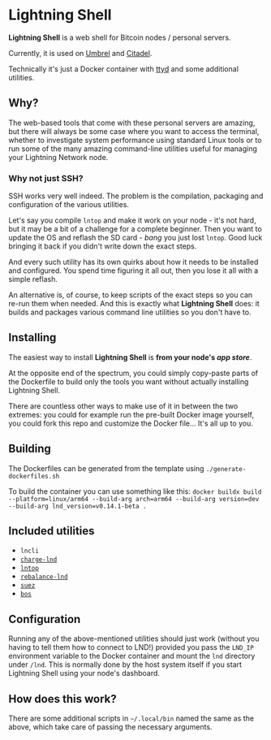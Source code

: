 # Lightning Shell

**Lightning Shell** is a web shell for Bitcoin nodes / personal servers.

Currently, it is used on [Umbrel](https://getumbrel.com/) and [Citadel](https://runcitadel.space/).

Technically it's just a Docker container with [ttyd](https://github.com/tsl0922/ttyd) and some additional utilities.

## Why?

The web-based tools that come with these personal servers are amazing, but there will always be some case where you want to access the terminal, whether to investigate system performance using standard Linux tools or to run some of the many amazing command-line utilities useful for managing your Lightning Network node.

### Why not just SSH?

SSH works very well indeed. The problem is the compilation, packaging and configuration of the various utilities.

Let's say you compile `lntop` and make it work on your node - it's not hard, but it may be a bit of a challenge for a complete beginner. Then you want to update the OS and reflash the SD card - _bang_ you just lost `lntop`. Good luck bringing it back if you didn't write down the exact steps.

And every such utility has its own quirks about how it needs to be installed and configured. You spend time figuring it all out, then you lose it all with a simple reflash.

An alternative is, of course, to keep scripts of the exact steps so you can re-run them when needed. And this is exactly what **Lightning Shell** does: it builds and packages various command line utilities so you don't have to.

## Installing

The easiest way to install **Lightning Shell** is **from your node's *app store***.

At the opposite end of the spectrum, you could simply copy-paste parts of the Dockerfile to build only the tools you want without actually installing Lightning Shell.

There are countless other ways to make use of it in between the two extremes: you could for example run the pre-built Docker image yourself, you could fork this repo and customize the Docker file... It's all up to you.

## Building

The Dockerfiles can be generated from the template using `./generate-dockerfiles.sh`

To build the container you can use something like this:
`docker buildx build --platform=linux/arm64 --build-arg arch=arm64 --build-arg version=dev --build-arg lnd_version=v0.14.1-beta .`

## Included utilities

- `lncli`
- [`charge-lnd`](https://github.com/accumulator/charge-lnd)
- [`lntop`](https://github.com/edouardparis/lntop)
- [`rebalance-lnd`](https://github.com/C-Otto/rebalance-lnd)
- [`suez`](https://github.com/prusnak/suez)
- [`bos`](https://github.com/alexbosworth/balanceofsatoshis)

## Configuration

Running any of the above-mentioned utilities should just work (without you having to tell them how to connect to LND!) provided you pass the `LND_IP` environment variable to the Docker container and mount the `lnd` directory under `/lnd`. This is normally done by the host system itself if you start Lightning Shell using your node's dashboard.

## How does this work?

There are some additional scripts in `~/.local/bin` named the same as the above, which take care of passing the necessary arguments.
